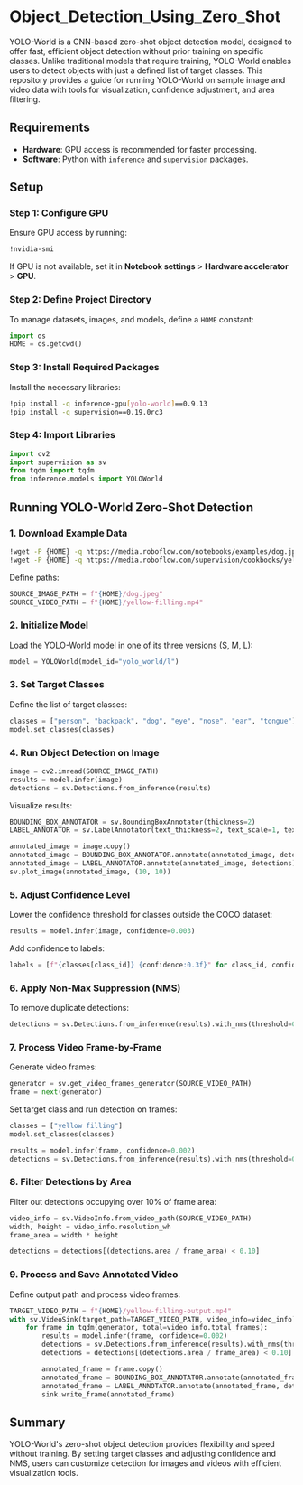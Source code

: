 # Object_Detection_Using_Zero_Shot

YOLO-World is a CNN-based zero-shot object detection model, designed to offer fast, efficient object detection without prior training on specific classes. Unlike traditional models that require training, YOLO-World enables users to detect objects with just a defined list of target classes. This repository provides a guide for running YOLO-World on sample image and video data with tools for visualization, confidence adjustment, and area filtering.

## Requirements

- **Hardware**: GPU access is recommended for faster processing.
- **Software**: Python with `inference` and `supervision` packages.

## Setup

### Step 1: Configure GPU

Ensure GPU access by running:
```bash
!nvidia-smi
```

If GPU is not available, set it in **Notebook settings** > **Hardware accelerator** > **GPU**.

### Step 2: Define Project Directory

To manage datasets, images, and models, define a `HOME` constant:
```python
import os
HOME = os.getcwd()
```

### Step 3: Install Required Packages

Install the necessary libraries:
```bash
!pip install -q inference-gpu[yolo-world]==0.9.13
!pip install -q supervision==0.19.0rc3
```

### Step 4: Import Libraries

```python
import cv2
import supervision as sv
from tqdm import tqdm
from inference.models import YOLOWorld
```

## Running YOLO-World Zero-Shot Detection

### 1. Download Example Data

```bash
!wget -P {HOME} -q https://media.roboflow.com/notebooks/examples/dog.jpeg
!wget -P {HOME} -q https://media.roboflow.com/supervision/cookbooks/yellow-filling.mp4
```

Define paths:
```python
SOURCE_IMAGE_PATH = f"{HOME}/dog.jpeg"
SOURCE_VIDEO_PATH = f"{HOME}/yellow-filling.mp4"
```

### 2. Initialize Model

Load the YOLO-World model in one of its three versions (S, M, L):
```python
model = YOLOWorld(model_id="yolo_world/l")
```

### 3. Set Target Classes

Define the list of target classes:
```python
classes = ["person", "backpack", "dog", "eye", "nose", "ear", "tongue"]
model.set_classes(classes)
```

### 4. Run Object Detection on Image

```python
image = cv2.imread(SOURCE_IMAGE_PATH)
results = model.infer(image)
detections = sv.Detections.from_inference(results)
```

Visualize results:
```python
BOUNDING_BOX_ANNOTATOR = sv.BoundingBoxAnnotator(thickness=2)
LABEL_ANNOTATOR = sv.LabelAnnotator(text_thickness=2, text_scale=1, text_color=sv.Color.BLACK)

annotated_image = image.copy()
annotated_image = BOUNDING_BOX_ANNOTATOR.annotate(annotated_image, detections)
annotated_image = LABEL_ANNOTATOR.annotate(annotated_image, detections)
sv.plot_image(annotated_image, (10, 10))
```

### 5. Adjust Confidence Level

Lower the confidence threshold for classes outside the COCO dataset:
```python
results = model.infer(image, confidence=0.003)
```

Add confidence to labels:
```python
labels = [f"{classes[class_id]} {confidence:0.3f}" for class_id, confidence in zip(detections.class_id, detections.confidence)]
```

### 6. Apply Non-Max Suppression (NMS)

To remove duplicate detections:
```python
detections = sv.Detections.from_inference(results).with_nms(threshold=0.1)
```

### 7. Process Video Frame-by-Frame

Generate video frames:
```python
generator = sv.get_video_frames_generator(SOURCE_VIDEO_PATH)
frame = next(generator)
```

Set target class and run detection on frames:
```python
classes = ["yellow filling"]
model.set_classes(classes)

results = model.infer(frame, confidence=0.002)
detections = sv.Detections.from_inference(results).with_nms(threshold=0.1)
```

### 8. Filter Detections by Area

Filter out detections occupying over 10% of frame area:
```python
video_info = sv.VideoInfo.from_video_path(SOURCE_VIDEO_PATH)
width, height = video_info.resolution_wh
frame_area = width * height

detections = detections[(detections.area / frame_area) < 0.10]
```

### 9. Process and Save Annotated Video

Define output path and process video frames:
```python
TARGET_VIDEO_PATH = f"{HOME}/yellow-filling-output.mp4"
with sv.VideoSink(target_path=TARGET_VIDEO_PATH, video_info=video_info) as sink:
    for frame in tqdm(generator, total=video_info.total_frames):
        results = model.infer(frame, confidence=0.002)
        detections = sv.Detections.from_inference(results).with_nms(threshold=0.1)
        detections = detections[(detections.area / frame_area) < 0.10]

        annotated_frame = frame.copy()
        annotated_frame = BOUNDING_BOX_ANNOTATOR.annotate(annotated_frame, detections)
        annotated_frame = LABEL_ANNOTATOR.annotate(annotated_frame, detections)
        sink.write_frame(annotated_frame)
```

## Summary

YOLO-World's zero-shot object detection provides flexibility and speed without training. By setting target classes and adjusting confidence and NMS, users can customize detection for images and videos with efficient visualization tools.
